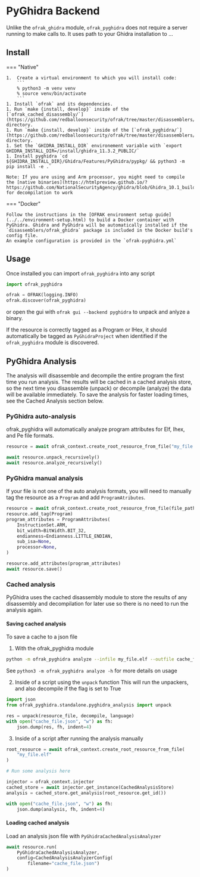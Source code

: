 # PyGhidra Backend
Unlike the `ofrak_ghidra` module, `ofrak_pyghidra` does not require a server running to make calls to. It uses path to your Ghidra installation to ... 

## Install

=== "Native"

    1.  Create a virtual environment to which you will install code:
        ```
        % python3 -m venv venv
        % source venv/bin/activate
        ```
    1. Install `ofrak` and its dependencies.
    1. Run `make {install, develop}` inside of the [`ofrak_cached_disassembly/`](https://github.com/redballoonsecurity/ofrak/tree/master/disassemblers/ofrak_cached_disassembly) directory.
    1. Run `make {install, develop}` inside of the [`ofrak_pyghidra/`](https://github.com/redballoonsecurity/ofrak/tree/master/disassemblers/ofrak_pyghidra) directory.
    1. Set the `GHIDRA_INSTALL_DIR` environement variable with `export GHIDRA_INSTALL_DIR=/install/ghidra_11.3.2_PUBLIC/`
    1. Install pyghidra `cd ${GHIDRA_INSTALL_DIR}/Ghidra/Features/PyGhidra/pypkg/ && python3 -m pip install -e .`

    Note: If you are using and Arm processor, you might need to compile the [native binaries](https://htmlpreview.github.io/?https://github.com/NationalSecurityAgency/ghidra/blob/Ghidra_10.1_build/GhidraDocs/InstallationGuide.html#Build) for decompilation to work 
=== "Docker"

    Follow the instructions in the [OFRAK environment setup guide](../../environment-setup.html) to build a Docker container with PyGhidra. Ghidra and PyGhidra will be automatically installed if the `disassemblers/ofrak_ghidra` package is included in the Docker build's config file.
    An example configuration is provided in the `ofrak-pyghidra.yml`

## Usage
Once installed you can import `ofrak_pyghidra` into any script 

```python
import ofrak_pyghidra

ofrak = OFRAK(logging.INFO)
ofrak.discover(ofrak_pyghidra)
```
or open the gui with `ofrak gui --backend pyghidra` to unpack and anlyze a binary.

If the resource is correctly tagged as a Program or IHex, it should automatically be tagged as `PyGhidraProject` when identified if the `ofrak_pyghidra` module is discovered.


## PyGhidra Analysis
The analysis will disassemble and decompile the entire program the first time you run analysis. The results will be cached in a cached analysis store, so the next time you disassemble (unpack) or decompile (analyze) the data will be available immediately. To save the analysis for faster loading times, see the Cached Analysis section below.

### PyGhidra auto-analysis
ofrak_pyghidra will automatically analyze program attributes for Elf, Ihex, and Pe file formats. 

```python
resource = await ofrak_context.create_root_resource_from_file("my_file.elf")

await resource.unpack_recursively()
await resource.analyze_recursively()
```

### PyGhidra manual analysis
If your file is not one of the auto analysis formats, you will need to manually tag the resource as a `Program` and add `ProgramAtributes`.

```python
resource = await ofrak_context.create_root_resource_from_file(file_path)
resource.add_tag(Program)
program_attributes = ProgramAttributes(
    InstructionSet.ARM,
    bit_width=BitWidth.BIT_32,
    endianness=Endianness.LITTLE_ENDIAN,
    sub_isa=None,
    processor=None,
)

resource.add_attributes(program_attributes)
await resource.save()
```

### Cached analysis
PyGhidra uses the cached disassembly module to store the results of any disassembly and decompilation for later use so there is no need to run the analysis again. 

#### Saving cached analysis
To save a cache to a json file

1) With the ofrak_pyghidra module

```bash
python -m ofrak_pyghidra analyze --infile my_file.elf --outfile cache_file.json --language ARM:LE:32:v7 --decompile
```

See `python3 -m ofrak_pyghidra analyze -h` for more details on usage

2) Inside of a script using the `unpack` function
This will run the unpackers, and also decompile if the flag is set to True

```python
import json
from ofrak_pyghidra.standalone.pyghidra_analysis import unpack

res = unpack(resource_file, decompile, language)
with open("cache_file.json", "w") as fh:
    json.dump(res, fh, indent=4)
```

3) Inside of a script after running the analysis manually

```python
root_resource = await ofrak_context.create_root_resource_from_file(
    "my_file.elf"
)

# Run some analysis here

injector = ofrak_context.injector
cached_store = await injector.get_instance(CachedAnalysisStore)
analysis = cached_store.get_analysis(root_resource.get_id())

with open("cache_file.json", "w") as fh:
    json.dump(analysis, fh, indent=4)
```

#### Loading cached analysis
Load an analysis json file with `PyGhidraCachedAnalysisAnalyzer`

```python
await resource.run(
    PyGhidraCachedAnalysisAnalyzer,
    config=CachedAnalysisAnalyzerConfig(
        filename="cache_file.json")
)
```
